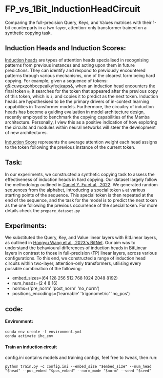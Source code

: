 # FP_vs_1Bit_InductionHeadCircuit
Comparing the full-precision Query, Keys, and Values matrices with their 1-bit counterparts in a two-layer, attention-only transformer trained on a synthetic copying task.

## Induction Heads and Induction Scores:
[Induction heads](https://arxiv.org/abs/2209.11895) are types of attention heads specialised in recognising patterns from previous instances and acting upon them in future predictions. They can identify and respond to previously encountered patterns through various mechanisms, one of the clearest form being hard copying. For example, given a sequence of tokens: g&icuwpxzohbcepeaikyfeejxaps&, when an induction head encounters the final token `&`, it searches for the token that appeared after the previous copy of this token, which is `i`, and copies it to predict as the next token. Induction heads are hypothesised to be the primary drivers of in-context learning capabilities in Transformer models. Furthermore, the circuitry of induction heads has become a guiding evaluation in model architecture design, recently employed to benchmark the copying capabilities of the Mamba architecture. Personally, I view this as a positive indication of how exploring the circuits and modules within neural networks will steer the development of new architectures.

[Induction Score](https://www.neelnanda.io/mosaic) represents the average attention weight each head assigns to the token following the previous instance of the current token.

## Task:
In our experiments, we constructed a synthetic copying task to assess the effectiveness of induction heads in hard copying. Our dataset largely follow the methodology outlined in [Daniel Y. Fu et al., 2022](https://arxiv.org/pdf/2212.14052.pdf). We generated random sequences from the alphabet, introducing a special token `&` at various starting points of the sequence. This special token is then repeated at the end of the sequence, and the task for the model is to predict the next token as the one following the previous occurrence of the special token.
For more details check the `prepare_dataset.py`

## Experiments:
We substituted the Query, Key, and Value linear layers with BitLinear layers, as outlined in [Hongyu Wang et al., 2023's BitNet](https://arxiv.org/pdf/2310.11453.pdf). Our aim was to understand the behavioural differences of induction heads in BitLinear layers in contrast to those in full-precision (FP) linear layers, across various configurations. To this end, we constructed a range of induction head circuits within two-layer, attention-only transformers, utilising every possible combination of the following:

- embed_sizes=(64 128 256 512 768 1024 2048 8192)
- num_heads=(2 4 8 16)
- norms=('pre_norm' 'post_norm' 'no_norm')
- positions_encodings=('learnable' 'trigonometric' 'no_pos')


## code:

#### Environment:
```
conda env create -f environment.yml
conda activate ihc_env
```
#### Train an induction circuit
config.ini contains models and training configs, feel free to tweak, then run:
```
python train.py -c config.ini --embed_size "$embed_size" --num_head "$head" --pos_embed "$pos_embed" --norm_mode "$norm" --seed "$seed"
```

